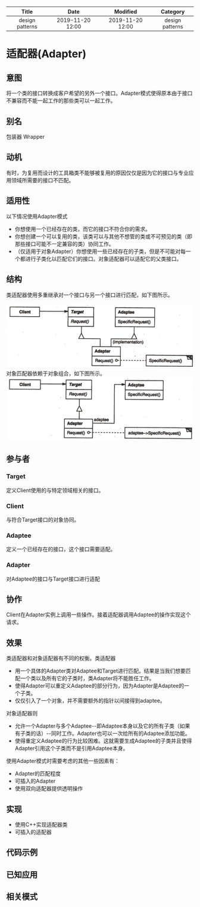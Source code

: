 | Title                | Date             | Modified         | Category          |
|:--------------------:|:----------------:|:----------------:|:-----------------:|
| design patterns      | 2019-11-20 12:00 | 2019-11-20 12:00 | design patterns   |

# 适配器(Adapter)


## 意图
将一个类的接口转换成客户希望的另外一个接口。Adapter模式使得原本由于接口不兼容而不能一起工作的那些类可以一起工作。

## 别名
包装器 Wrapper

## 动机
有时，为复用而设计的工具箱类不能够被复用的原因仅仅是因为它的接口与专业应用领域所需要的接口不匹配。

## 适用性
以下情况使用Adapter模式
- 你想使用一个已经存在的类，而它的接口不符合你的需求。
- 你想创建一个可以复用的类，该类可以与其他不想管的类或不可预见的类（即那些接口可能不一定兼容的类）协同工作。
- （仅适用于对象Adapter）你想使用一些已经存在的子类，但是不可能对每一个都进行子类化以匹配它们的接口。对象适配器可以适配它的父类接口。


## 结构
类适配器使用多重继承对一个接口与另一个接口进行匹配，如下图所示。

![](./images/adapter.png)
对象匹配器依赖于对象组合，如下图所示。
![](./images/adapter-02.png)


## 参与者

### Target
定义Client使用的与特定领域相关的接口。

### Client
与符合Target接口的对象协同。

### Adaptee
定义一个已经存在的接口，这个接口需要适配。

### Adapter
对Adaptee的接口与Target接口进行适配



## 协作
Client在Adapter实例上调用一些操作。接着适配器调用Adaptee的操作实现这个请求。

## 效果
类适配器和对象适配器有不同的权衡。类适配器
- 用一个具体的Adapter类对Adaptee和Target进行匹配。结果是当我们想要匹配一个类以及所有它的子类时，类Adapter将不能胜任工作。
- 使得Adapter可以重定义Adaptee的部分行为，因为Adapter是Adaptee的一个子类。
- 仅仅引入了一个对象，并不需要额外的指针以间接得到adaptee。

对象适配器则
- 允许一个Adapter与多个Adaptee--即Adaptee本身以及它的所有子类（如果有子类的话）--同时工作。Adapter也可以一次给所有的Adaptee添加功能。
- 使得重定义Adaptee的行为比较困难。这就需要生成Adaptee的子类并且使得Adapter引用这个子类而不是引用Adaptee本身。


使用Adapter模式时需要考虑的其他一些因素有：
- Adapter的匹配程度
- 可插入的Adapter
- 使用双向适配器提供透明操作


## 实现
- 使用C++实现适配器类
- 可插入的适配器



## 代码示例


## 已知应用

## 相关模式
